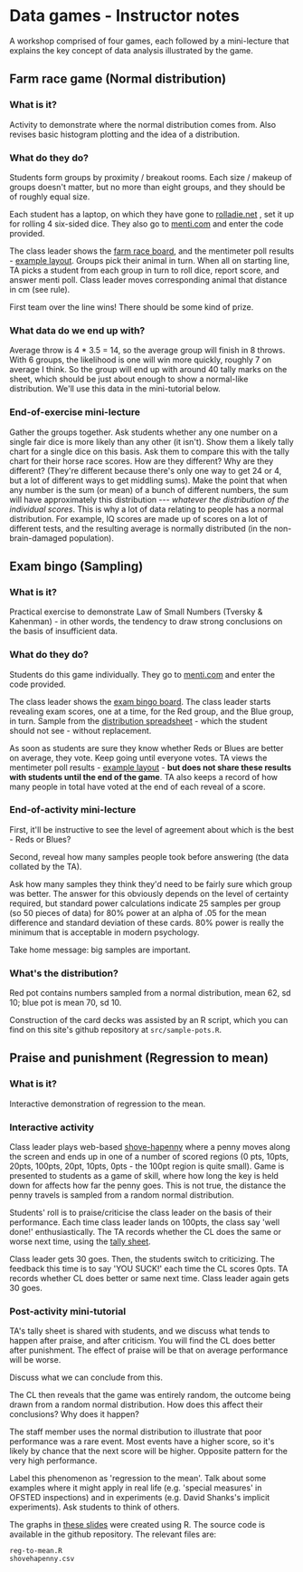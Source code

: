 # Data games - Instructor notes

A workshop comprised of four games, each followed by a mini-lecture that
explains the key concept of data analysis illustrated by the game.

## Farm race game (Normal distribution)

### What is it?

Activity to demonstrate where the normal distribution comes from. Also revises
basic histogram plotting and the idea of a distribution.

### What do they do?

Students form groups by proximity / breakout rooms. Each size / makeup of
groups doesn't matter, but no more than eight groups, and they should be of
roughly equal size.

Each student has a laptop, on which they have gone to
[rolladie.net](https://rolladie.net) , set it up for rolling 4 six-sided
dice. They also go to [menti.com](https://www.menti.com) and enter the code
provided.

The class leader shows the [farm race board](data-games.odp), and the
mentimeter poll results - [example layout](race-poll.png). Groups pick their
animal in turn. When all on starting line, TA picks a student from each group
in turn to roll dice, report score, and answer menti poll. Class leader moves
corresponding animal that distance in cm (see rule).

First team over the line wins! There should be some kind of prize.

### What data do we end up with?

Average throw is 4 * 3.5 = 14, so the average group will finish in 8
throws. With 6 groups, the likelihood is one will win more quickly, roughly 7
on average I think. So the group will end up with around 40 tally marks on the
sheet, which should be just about enough to show a normal-like
distribution. We'll use this data in the mini-tutorial below.

### End-of-exercise mini-lecture

Gather the groups together. Ask students whether any one number on a
single fair dice is more likely than any other (it isn't). Show them a
likely tally chart for a single dice on this basis. Ask them to
compare this with the tally chart for their horse race scores. How are
they different? Why are they different?  (They're different because
there's only one way to get 24 or 4, but a lot of different ways to
get middling sums). Make the point that when any number is the sum (or
mean) of a bunch of different numbers, the sum will have approximately
this distribution --- *whatever the distribution of the individual
scores*. This is why a lot of data relating to people has a normal
distribution. For example, IQ scores are made up of scores on a lot of
different tests, and the resulting average is normally distributed (in
the non-brain-damaged population).

## Exam bingo (Sampling)

### What is it?

Practical exercise to demonstrate Law of Small Numbers (Tversky & Kahenman) -
in other words, the tendency to draw strong conclusions on the basis of
insufficient data.

### What do they do?

Students do this game individually. They go to
[menti.com](https://www.menti.com) and enter the code provided.

The class leader shows the [exam bingo board](data-games.odp).  The class
leader starts revealing exam scores, one at a time, for the Red group, and the
Blue group, in turn. Sample from the [distribution
spreadsheet](exam-score-sheet.ods) - which the student should not see - without
replacement.

As soon as students are sure they know whether Reds or Blues are better on
average, they vote. Keep going until everyone votes. TA views the mentimeter
poll results - [example layout](bingo-poll.png) - **but does not share these
results with students until the end of the game**. TA also keeps a record of
how many people in total have voted at the end of each reveal of a score.

### End-of-activity mini-lecture

First, it'll be instructive to see the level of agreement about which is the
best - Reds or Blues?

Second, reveal how many samples people took before answering (the data collated
by the TA).

Ask how many samples they think they'd need to be fairly sure which group was
better. The answer for this obviously depends on the level of certainty
required, but standard power calculations indicate 25 samples per group (so 50
pieces of data) for 80% power at an alpha of .05 for the mean difference and
standard deviation of these cards. 80% power is really the minimum that is
acceptable in modern psychology.

Take home message: big samples are important.

### What's the distribution?

Red pot contains numbers sampled from a normal distribution, mean 62,
sd 10; blue pot is mean 70, sd 10.  

Construction of the card decks was assisted by an R script, which you
can find on this site's github repository at `src/sample-pots.R`. 

## Praise and punishment (Regression to mean)

###  What is it?

Interactive demonstration of regression to the mean. 

### Interactive activity

Class leader plays web-based
[shove-hapenny](http://www.psy.plymouth.ac.uk/labplus/lp411ShoveHapenny/default.html)
where a penny moves along the screen and ends up in one of a number of scored
regions (0 pts, 10pts, 20pts, 100pts, 20pt, 10pts, 0pts - the 100pt region is
quite small). Game is presented to students as a game of skill, where how long
the key is held down for affects how far the penny goes. This is not true, the
distance the penny travels is sampled from a random normal distribution.

Students' roll is to praise/criticise the class leader on the basis of their
performance. Each time class leader lands on 100pts, the class say 'well done!'
enthusiastically. The TA records whether the CL does the same or worse next
time, using the [tally sheet](hapenny-scores.ods).

Class leader gets 30 goes. Then, the students switch to criticizing.  The
feedback this time is to say 'YOU SUCK!'  each time the CL scores 0pts. TA
records whether CL does better or same next time. Class leader again gets 30
goes.


### Post-activity mini-tutorial

TA's tally sheet is shared with students, and we discuss what tends to happen
after praise, and after criticism. You will find the CL does better after
punishment. The effect of praise will be that on average performance will be
worse.

Discuss what we can conclude from this.

The CL then reveals that the game was entirely random, the outcome being drawn
from a random normal distribution. How does this affect their conclusions? Why
does it happen?

The staff member uses the normal distribution to illustrate that poor
performance was a rare event. Most events have a higher score, so it's likely
by chance that the next score will be higher. Opposite pattern for the very
high performance.

Label this phenomenon as 'regression to the mean'. Talk about some examples
where it might apply in real life (e.g. 'special measures' in OFSTED
inspections) and in experiments (e.g. David Shanks's implicit experiments). Ask
students to think of others.

The graphs in [these slides](data-games-slides.pdf) were created using
R. The source code is available in the github repository. The relevant
files are:

```
reg-to-mean.R
shovehapenny.csv
```
